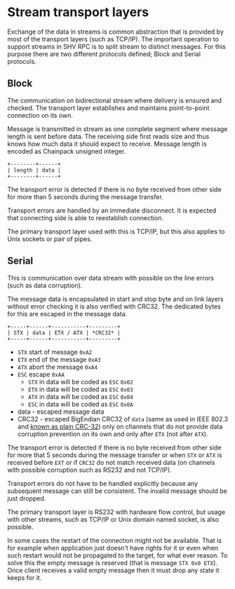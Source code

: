 # Stream transport layers

Exchange of the data in streams is common abstraction that is provided by most
of the transport layers (such as TCP/IP). The important operation to support
streams in SHV RPC is to split stream to distinct messages. For this purpose
there are two different protocols defined; Block and Serial protocols.

## Block

The communication on bidirectional stream where delivery is ensured and checked.
The transport layer establishes and maintains point-to-point connection on its
own.

Message is transmitted in stream as one complete segment where message length is
sent before data. The receiving side first reads size and thus knows how much
data it should expect to receive. Message length is encoded as Chainpack
unsigned integer.

```
+--------+------+
| length | data |
+--------+------+
```

The transport error is detected if there is no byte received from other side for
more than 5 seconds during the message transfer.

Transport errors are handled by an immediate disconnect. It is expected that
connecting side is able to reestablish connection.

The primary transport layer used with this is TCP/IP, but this also applies to
Unix sockets or pair of pipes.


## Serial

This is communication over data stream with possible on the line errors (such as
data corruption).

The message data is encapsulated in start and stop byte and on link layers
without error checking it is also verified with CRC32. The dedicated bytes for
this are escaped in the message data.

```
+-----+------+-----------+---------+
| STX | data | ETX / ATX | *CRC32* |
+-----+------+-----------+---------+
```
* `STX` start of message `0xA2`
* `ETX` end of the message `0xA3`
* `ATX` abort the message `0xA4`
* `ESC` escape `0xAA`
  * `STX` in data will be coded as `ESC` `0x02`
  * `ETX` in data will be coded as `ESC` `0x03`
  * `ATX` in data will be coded as `ESC` `0x04`
  * `ESC` in data will be coded as `ESC` `0x0A`
* data - escaped message data
* CRC32 - escaped BigEndian CRC32 of `data` (same as used in IEEE 802.3 and
  [known as plain
  CRC-32](https://reveng.sourceforge.io/crc-catalogue/all.htm#crc.cat.crc-32-iso-hdlc))
  only on channels that do not provide data corruption prevention on its own and
  only after `ETX` (not after `ATX`).

The transport error is detected if there is no byte received from other side for
more that 5 seconds during the message transfer or when `STX` or `ATX` is
received before `EXT` or if `CRC32` do not match received data (on channels with
possible corruption such as RS232 and not TCP/IP).

Transport errors do not have to be handled explicitly because any subsequent
message can still be consistent. The invalid message should be just dropped.

The primary transport layer is RS232 with hardware flow control, but usage with
other streams, such as TCP/IP or Unix domain named socket, is also possible.

In some cases the restart of the connection might not be available. That is for
example when application just doesn't have rights for it or even when such
restart would not be propagated to the target, for what ever reason. To solve
this the empty message is reserved (that is message `STX 0x0 ETX`). Once client
receives a valid empty message then it must drop any state it keeps for it.
